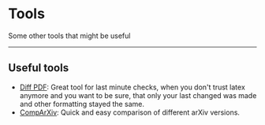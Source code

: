 <!-- .slide: data-background="#E6F7FF" -->

# Tools <!-- .element: class="r-fit-text" -->

Some other tools that might be useful <!-- .element: class="r-fit-text" -->

---

## Useful tools

- [Diff PDF](https://vslavik.github.io/diff-pdf/): Great tool for last minute checks, when you don't trust latex anymore and you want to be sure, that only your last changed was made and other formatting stayed the same.
- [CompArXiv](https://pypi.org/project/comparxiv/): Quick and easy comparison of different arXiv versions.
